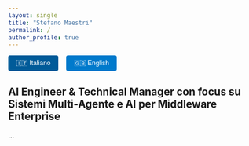 ```yaml
---
layout: single
title: "Stefano Maestri"
permalink: /
author_profile: true
---
```


<style>
  .lang-tabs { display: flex; gap: 1rem; margin-bottom: 1rem; }
  .lang-tabs button {
    padding: 0.5rem 1rem;
    border: none;
    background: #007acc;
    color: white;
    cursor: pointer;
    border-radius: 4px;
  }
  .lang-tabs button.active { background: #005b99; }
  .lang-section { display: none; }
  .lang-section.active { display: block; }
</style>

<div class="lang-tabs">
  <button onclick="showLang('it')" class="active">🇮🇹 Italiano</button>
  <button onclick="showLang('en')">🇬🇧 English</button>
</div>

<div id="it" class="lang-section active" markdown="1">

## AI Engineer & Technical Manager con focus su Sistemi Multi-Agente e AI per Middleware Enterprise

...

</div>

<div id="en" class="lang-section" markdown="1">

## AI Engineer & Technical Manager focusing on Multi-Agent Systems, and AI for Enterprise Middleware

...

</div>

<script>
function showLang(lang) {
  document.querySelectorAll('.lang-section').forEach(el => el.classList.remove('active'));
  document.querySelectorAll('.lang-tabs button').forEach(btn => btn.classList.remove('active'));
  document.getElementById(lang).classList.add('active');
  event.target.classList.add('active');
}
</script>
